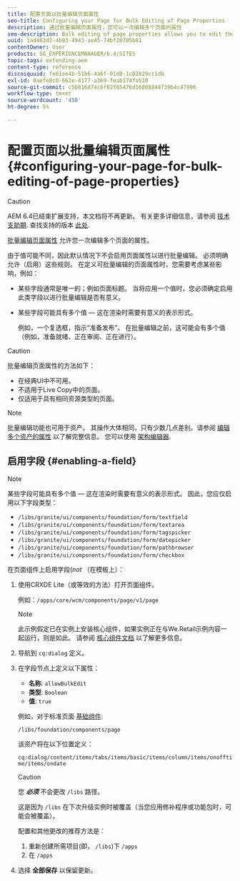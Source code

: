 ```yaml
---
title: 配置页面以批量编辑页面属性
seo-title: Configuring your Page for Bulk Editing of Page Properties
description: 通过批量编辑页面属性，您可以一次编辑多个页面的属性
seo-description: Bulk editing of page properties allows you to edit the properties of multiple pages at once
uuid: 1ad403d2-4b93-4943-ae45-74bf20705b81
contentOwner: User
products: SG_EXPERIENCEMANAGER/6.4/SITES
topic-tags: extending-aem
content-type: reference
discoiquuid: fe61ee4b-51b6-4a6f-91d8-1c02b29cc1db
exl-id: 0aefe8c0-662e-4177-a369-feab174fa510
source-git-commit: c5b816d74c6f02f85476d16868844f39b4c47996
workflow-type: tm+mt
source-wordcount: '450'
ht-degree: 5%

---
```


# 配置页面以批量编辑页面属性 {#configuring-your-page-for-bulk-editing-of-page-properties}

>[!CAUTION]
>
>AEM 6.4已结束扩展支持，本文档将不再更新。 有关更多详细信息，请参阅 [技术支助期](https://helpx.adobe.com/cn/support/programs/eol-matrix.html). 查找支持的版本 [此处](https://experienceleague.adobe.com/docs/).

[批量编辑页面属性](/help/sites-authoring/editing-page-properties.md#from-the-sites-console-multiple-pages) 允许您一次编辑多个页面的属性。

由于值可能不同，因此默认情况下不会启用页面属性以进行批量编辑。 必须明确允许（启用）这些规则。 在定义可批量编辑的页面属性时，您需要考虑某些影响，例如：

* 某些字段通常是唯一的；例如页面标题。 当将应用一个值时，您必须确定启用此类字段以进行批量编辑是否有意义。
* 某些字段可能具有多个值 — 这在渲染时需要有意义的表示形式。

   例如，一个复选框，指示“准备发布”。 在批量编辑之前，这可能会有多个值（例如，准备就绪、正在审阅、正在进行）。

>[!CAUTION]
>
>批量编辑页面属性的方法如下：
>
>* 在经典UI中不可用。
>* 不适用于Live Copy中的页面。
>* 仅适用于具有相同资源类型的页面。
>


>[!NOTE]
>
>批量编辑功能也可用于资产。 其操作大体相同，只有少数几点差别。请参阅 [编辑多个资产的属性](/help/assets/managing-multiple-assets.md) 以了解完整信息。 您可以使用 [架构编辑器](/help/assets/metadata-schemas.md).

## 启用字段 {#enabling-a-field}

>[!NOTE]
>
>某些字段可能具有多个值 — 这在渲染时需要有意义的表示形式。 因此，您应仅启用以下字段类型：
>
>* `/libs/granite/ui/components/foundation/form/textfield`
>* `/libs/granite/ui/components/foundation/form/textarea`
>* `/libs/granite/ui/components/foundation/form/tagspicker`
>* `/libs/granite/ui/components/foundation/form/datepicker`
>* `/libs/granite/ui/components/foundation/form/pathbrowser`
>* `/libs/granite/ui/components/foundation/form/checkbox`
>


在页面组件上启用字段(*not* （在模板上）：

1. 使用CRXDE Lite（或等效的方法）打开页面组件。

   例如：`/apps/core/wcm/components/page/v1/page`

   >[!NOTE]
   >
   >此示例假定已在实例上安装核心组件，如果实例正在与We.Retail示例内容一起运行，则是如此。 请参阅 [核心组件文档](https://experienceleague.adobe.com/docs/experience-manager-core-components/using/introduction.html?lang=zh-Hans) 以了解更多信息。

1. 导航到 `cq:dialog` 定义。
1. 在字段节点上定义以下属性：

   * **名称**: `allowBulkEdit`
   * **类型**: `Boolean`
   * **值**: `true`

   例如，对于标准页面 [基础组件](/help/sites-authoring/default-components-foundation.md):

   `/libs/foundation/components/page`

   该资产将在以下位置定义：

   `cq:dialog/content/items/tabs/items/basic/items/column/items/onofftime/items/ondate`

   >[!CAUTION]
   >
   >您 ***必须*** 不会更改 `/libs` 路径。
   >
   >这是因为 `/libs` 在下次升级实例时被覆盖（当您应用修补程序或功能包时，可能会被覆盖）。
   >
   >配置和其他更改的推荐方法是：
   >
   >    1. 重新创建所需项目(即， `/libs`)下 `/apps`
   >    1. 在 `/apps`


1. 选择 **全部保存** 以保留更新。
